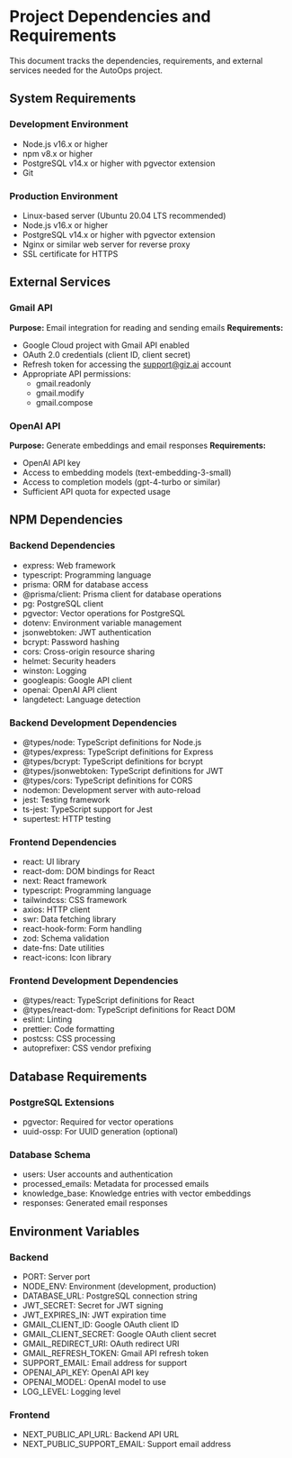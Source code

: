 # Project Dependencies and Requirements

This document tracks the dependencies, requirements, and external services needed for the AutoOps project.

## System Requirements

### Development Environment
- Node.js v16.x or higher
- npm v8.x or higher
- PostgreSQL v14.x or higher with pgvector extension
- Git

### Production Environment
- Linux-based server (Ubuntu 20.04 LTS recommended)
- Node.js v16.x or higher
- PostgreSQL v14.x or higher with pgvector extension
- Nginx or similar web server for reverse proxy
- SSL certificate for HTTPS

## External Services

### Gmail API
**Purpose:** Email integration for reading and sending emails
**Requirements:**
- Google Cloud project with Gmail API enabled
- OAuth 2.0 credentials (client ID, client secret)
- Refresh token for accessing the support@giz.ai account
- Appropriate API permissions:
  - gmail.readonly
  - gmail.modify
  - gmail.compose

### OpenAI API
**Purpose:** Generate embeddings and email responses
**Requirements:**
- OpenAI API key
- Access to embedding models (text-embedding-3-small)
- Access to completion models (gpt-4-turbo or similar)
- Sufficient API quota for expected usage

## NPM Dependencies

### Backend Dependencies
- express: Web framework
- typescript: Programming language
- prisma: ORM for database access
- @prisma/client: Prisma client for database operations
- pg: PostgreSQL client
- pgvector: Vector operations for PostgreSQL
- dotenv: Environment variable management
- jsonwebtoken: JWT authentication
- bcrypt: Password hashing
- cors: Cross-origin resource sharing
- helmet: Security headers
- winston: Logging
- googleapis: Google API client
- openai: OpenAI API client
- langdetect: Language detection

### Backend Development Dependencies
- @types/node: TypeScript definitions for Node.js
- @types/express: TypeScript definitions for Express
- @types/bcrypt: TypeScript definitions for bcrypt
- @types/jsonwebtoken: TypeScript definitions for JWT
- @types/cors: TypeScript definitions for CORS
- nodemon: Development server with auto-reload
- jest: Testing framework
- ts-jest: TypeScript support for Jest
- supertest: HTTP testing

### Frontend Dependencies
- react: UI library
- react-dom: DOM bindings for React
- next: React framework
- typescript: Programming language
- tailwindcss: CSS framework
- axios: HTTP client
- swr: Data fetching library
- react-hook-form: Form handling
- zod: Schema validation
- date-fns: Date utilities
- react-icons: Icon library

### Frontend Development Dependencies
- @types/react: TypeScript definitions for React
- @types/react-dom: TypeScript definitions for React DOM
- eslint: Linting
- prettier: Code formatting
- postcss: CSS processing
- autoprefixer: CSS vendor prefixing

## Database Requirements

### PostgreSQL Extensions
- pgvector: Required for vector operations
- uuid-ossp: For UUID generation (optional)

### Database Schema
- users: User accounts and authentication
- processed_emails: Metadata for processed emails
- knowledge_base: Knowledge entries with vector embeddings
- responses: Generated email responses

## Environment Variables

### Backend
- PORT: Server port
- NODE_ENV: Environment (development, production)
- DATABASE_URL: PostgreSQL connection string
- JWT_SECRET: Secret for JWT signing
- JWT_EXPIRES_IN: JWT expiration time
- GMAIL_CLIENT_ID: Google OAuth client ID
- GMAIL_CLIENT_SECRET: Google OAuth client secret
- GMAIL_REDIRECT_URI: OAuth redirect URI
- GMAIL_REFRESH_TOKEN: Gmail API refresh token
- SUPPORT_EMAIL: Email address for support
- OPENAI_API_KEY: OpenAI API key
- OPENAI_MODEL: OpenAI model to use
- LOG_LEVEL: Logging level

### Frontend
- NEXT_PUBLIC_API_URL: Backend API URL
- NEXT_PUBLIC_SUPPORT_EMAIL: Support email address
